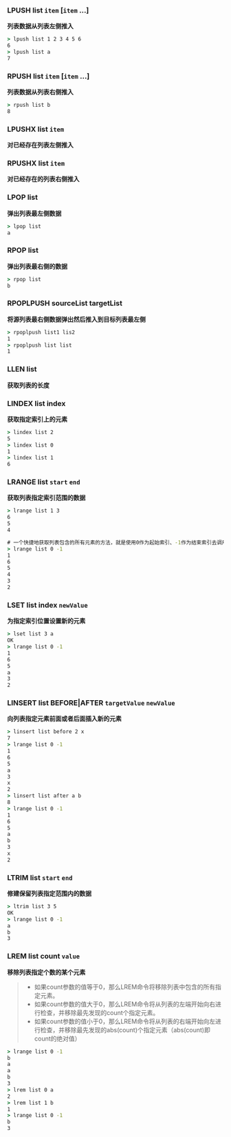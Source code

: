 ### LPUSH list `item` [`item` ...]

**列表数据从列表左侧推入**

```cmd
> lpush list 1 2 3 4 5 6
6
> lpush list a
7
```



### RPUSH list `item` [`item` ...]

**列表数据从列表右侧推入**

```cmd
> rpush list b
8
```



### LPUSHX list `item`

**对已经存在列表左侧推入**



### RPUSHX list `item`

**对已经存在的列表右侧推入**



### LPOP list

**弹出列表最左侧数据**

```cmd
> lpop list
a
```



### RPOP list

**弹出列表最右侧的数据**

 ```cmd
 > rpop list
 b
 ```



### RPOPLPUSH sourceList  targetList

**将源列表最右侧数据弹出然后推入到目标列表最左侧**

```cmd
> rpoplpush list1 lis2
1
> rpoplpush list list
1
```



### LLEN list

**获取列表的长度**



### LINDEX list index

**获取指定索引上的元素**

```cmd
> lindex list 2
5
> lindex list 0
1
> lindex list 1
6
```



### LRANGE list `start` `end`

**获取列表指定索引范围的数据**

```cmd
> lrange list 1 3
6
5
4

# 一个快捷地获取列表包含的所有元素的方法，就是使用0作为起始索引、-1作为结束索引去调用LRANGE命令，这种方法非常适合于查看长度较短的列表
> lrange list 0 -1
1
6
5
4
3
2
```



### LSET list index `newValue`

**为指定索引位置设置新的元素**

```cmd
> lset list 3 a
OK
> lrange list 0 -1
1
6
5
a
3
2
```



### LINSERT list BEFORE|AFTER `targetValue` `newValue`

**向列表指定元素前面或者后面插入新的元素**

```cmd
> linsert list before 2 x
7
> lrange list 0 -1
1
6
5
a
3
x
2
> linsert list after a b
8
> lrange list 0 -1
1
6
5
a
b
3
x
2
```



### LTRIM list `start` `end`

**修建保留列表指定范围内的数据**

```cmd
> ltrim list 3 5
OK
> lrange list 0 -1
a
b
3
```



### LREM list count `value`

**移除列表指定个数的某个元素**

>- 如果count参数的值等于0，那么LREM命令将移除列表中包含的所有指定元素。
>- 如果count参数的值大于0，那么LREM命令将从列表的左端开始向右进行检查，并移除最先发现的count个指定元素。
>- 如果count参数的值小于0，那么LREM命令将从列表的右端开始向左进行检查，并移除最先发现的abs(count)个指定元素（abs(count)即count的绝对值）

```cmd
> lrange list 0 -1
b
a
a
b
3
> lrem list 0 a
2
> lrem list 1 b
1
> lrange list 0 -1
b
3
```



